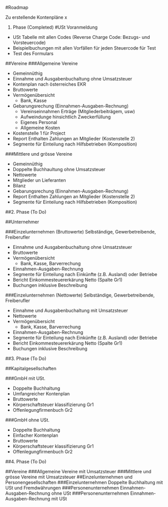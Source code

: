 #Roadmap 

Zu erstellende Kontenpläne x

1. Phase (Completed)
#USt Voranmeldung
- USt Tabelle mit allen Codes (Reverse Charge Code:  Bezugs- und Vorsteuercode)
- Beispielbuchungen mit allen Vorfällen für jeden Steuercode für Test
- Test des Formulars 

##Vereine
###Allgemeine  Vereine  
- Gemeinnüthig
- Einnahme und Ausgabenbuchaltung ohne Umsatzsteuer
- Kontenplan nach österreiches EKR
- Bruttowerte
- Vermögenübersicht
  - Bank, Kasse
- Gebarungsrechung (Einnahmen-Ausgaben-Rechnung)
  - Vereinseinnahmen Erträge (Mitgliederbeiträgem, usw)
  - Aufweindunge hinsichtlich Zweckerfüllung
  - Eigenes Personal
  - Allgemeine Kosten
- Kostenstelle 1 für Project
- Report Enthalten Zahlungen an Mitglieder (Kostenstelle 2) 
- Segmente für Einteilung nach Hilfsbetrieben (Komposition)
  
###Mittlere und grösse Vereine  
- Gemeinnüthig 
- Doppelte Buchhaultung ohne Umsatzsteuer
- Nettowerte
- Mitglieder un Lieferanten
- Bilanz 
- Gebarungsrechung (Einnahmen-Ausgaben-Rechnung)
- Report Enthalten Zahlungen an Mitglieder (Kostenstelle 2) 
- Segmente für Einteilung nach Hilfsbetrieben (Komposition)

##2. Phase (To Do)

##Unternehmer

###Einzelunternehmen (Bruttowerte)
Selbständige, Gewerbetreibende, Freiberufler
- Einnahme und Ausgabenbuchaltung ohne Umsatzsteuer
- Bruttowerte 
- Vermögenübersicht 
  - Bank, Kasse, Barverrechung 
- Einnahmen-Ausgaben-Rechnung 
- Segmente für Einteilung nach Einkünfte (z.B. Ausland) oder Betriebe
- Bericht Einkommesteuererkärung Netto (Spalte Gr1)
- Buchungen inklusive Beschreibung


###Einzelunternehmen (Nettowerte)
Selbständige, Gewerbetreibende, Freiberufler
- Einnahme und Ausgabenbuchaltung mit Umsatzsteuer
- Nettowerte
- Vermögenübersicht 
  - Bank, Kasse, Barverrechung 
- Einnahmen-Ausgaben-Rechnung 
- Segmente für Einteilung nach Einkünfte (z.B. Ausland) oder Betriebe
- Bericht Einkommesteuererkärung Netto (Spalte Gr1)
- Buchungen inklusive Beschreibung

##3. Phase (To Do)

##Kapitalgesellschaften 

###GmbH mit USt.
- Doppelte Buchhaltung
- Umfangreicher Kontenplan
- Bruttowerte
- Körperschaftsteuer klassifizierung Gr1
- Offenlegungfirmenbuch Gr2

###GmbH ohne USt.
- Doppelte Buchhaltung
- Einfacher Kontenplan
- Bruttowerte
- Körperschaftsteuer klassifizierung Gr1
- Offenlegungfirmenbuch Gr2
  
##4. Phase (To Do)

##Vereine
###Allgemeine  Vereine  mit Umsatzsteuer
###Mittlere und grösse Vereine  mit Umsatzsteuer
##Einzelunternehmen und Personengesellschaften
###Einzelunternehmen Doppelte Buchhaltung mit USt und Fremdwährungen
###Personenunternehmen Einnahmen-Ausgaben-Rechnung ohne USt
###Personenunternehmen Einnahmen-Ausgaben-Rechnung mit USt

  
